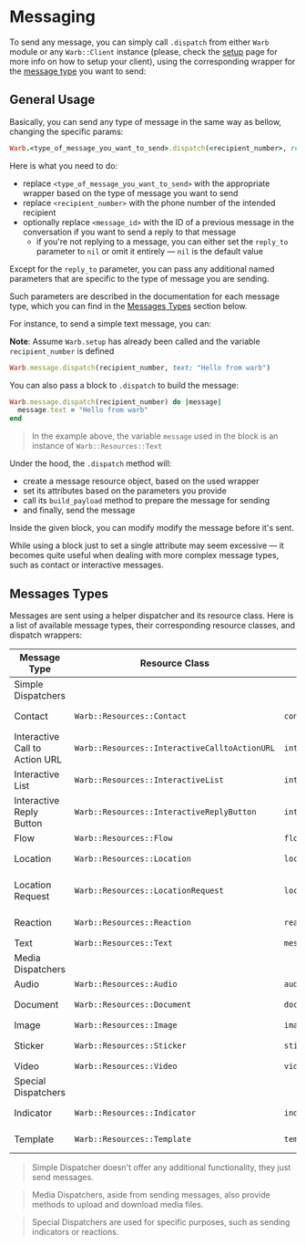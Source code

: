 # Messaging

To send any message, you can simply call `.dispatch` from either `Warb` module or any `Warb::Client` instance (please, check the [setup](./setup.md) page for more info on how to setup your client), using the corresponding wrapper for the [message type](#messages-types) you want to send:

## General Usage

Basically, you can send any type of message in the same way as bellow, changing the specific params:

```ruby
Warb.<type_of_message_you_want_to_send>.dispatch(<recipient_number>, reply_to: <message_id>, **specific_params)
```

Here is what  you need to do:
- replace `<type_of_message_you_want_to_send>` with the appropriate wrapper based on the type of message you want to send
- replace `<recipient_number>` with the phone number of the intended recipient
- optionally replace `<message_id>` with the ID of a previous message in the conversation if you want to send a reply to that message
  - if you're not replying to a message, you can either set the `reply_to` parameter to `nil` or omit it entirely — `nil` is the default value

Except for the `reply_to` parameter, you can pass any additional named parameters that are specific to the type of message you are sending.

Such parameters are described in the documentation for each message type, which you can find in the [Messages Types](#messages-types) section below.

For instance, to send a simple text message, you can:

**Note**: Assume `Warb.setup` has already been called and the variable `recipient_number` is defined

```ruby
Warb.message.dispatch(recipient_number, text: "Hello from warb")
```

You can also pass a block to `.dispatch` to build the message:

```ruby
Warb.message.dispatch(recipient_number) do |message|
  message.text = "Hello from warb"
end
```
> In the example above, the variable `message` used in the block is an instance of `Warb::Resources::Text`

Under the hood, the `.dispatch` method will:
- create a message resource object, based on the used wrapper
- set its attributes based on the parameters you provide
- call its `build_payload` method to prepare the message for sending
- and finally, send the message

Inside the given block, you can modify modify the message before it's sent.

While using a block just to set a single attribute may seem excessive — it becomes quite useful when dealing with more complex message types, such as contact or interactive messages.

## Messages Types

Messages are sent using a helper dispatcher and its resource class. Here is a list of available message types, their corresponding resource classes, and dispatch wrappers:

| Message Type                   | Resource Class                                | Dispatch Wrapper                    | Documentation                                                                 |
|--------------------------------|-----------------------------------------------|-------------------------------------|-------------------------------------------------------------------------------|
| Simple Dispatchers                                                                                                                                                                                   |
| Contact                        | `Warb::Resources::Contact`                    | `contact`                           | [Contact Message](./contact.md)                                               |
| Interactive Call to Action URL | `Warb::Resources::InteractiveCalltoActionURL` | `interactive_call_to_action_url`    | [Interactive Call to Action URL Message](./interactive_call_to_action_url.md) |
| Interactive List               | `Warb::Resources::InteractiveList`            | `interactive_list`                  | [Interactive List Message](./interactive_list.md)                             |
| Interactive Reply Button       | `Warb::Resources::InteractiveReplyButton`     | `interactive_reply_button`          | [Interactive Reply Button Message](./interactive_reply_button.md)             |
| Flow                           | `Warb::Resources::Flow`                       | `flow`                              | [Flow](./flow.md)                                                             |
| Location                       | `Warb::Resources::Location`                   | `location`                          | [Location Message](./location.md)                                             |
| Location Request               | `Warb::Resources::LocationRequest`            | `location_request`                  | [Location Request Message](./location_request.md)                             |
| Reaction                       | `Warb::Resources::Reaction`                   | `reaction`                          | [Reaction Message](./reaction.md)                                             |
| Text                           | `Warb::Resources::Text`                       | `message`                           | [Text Message](./text.md)                                                     |
| Media Dispatchers                                                                                                                                                                                    |
| Audio                          | `Warb::Resources::Audio`                      | `audio`                             | [Audio Message](./audio.md)                                                   |
| Document                       | `Warb::Resources::Document`                   | `document`                          | [Document Message](./document.md)                                             |
| Image                          | `Warb::Resources::Image`                      | `image`                             | [Image Message](./image.md)                                                   |
| Sticker                        | `Warb::Resources::Sticker`                    | `sticker`                           | [Sticker Message](./sticker.md)                                               |
| Video                          | `Warb::Resources::Video`                      | `video`                             | [Video Message](./video.md)                                                   |
| Special Dispatchers                                                                                                                                                                                  |
| Indicator                      | `Warb::Resources::Indicator`                  | `indicator`                         | [Indicator Message](./indicator.md)                                           |
| Template                       | `Warb::Resources::Template`                   | `template`                          | [Template Message](./template.md)                                             |

> Simple Dispatcher doesn't offer any additional functionality, they just send messages.

> Media Dispatchers, aside from sending messages, also provide methods to upload and download media files.

> Special Dispatchers are used for specific purposes, such as sending indicators or reactions.